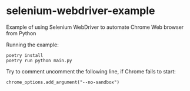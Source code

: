 # selenium-webdriver-example
Example of using Selenium WebDriver to automate Chrome Web browser from Python

Running the example:

```
poetry install
poetry run python main.py
```

Try to comment uncomment the following line, if Chrome fails to start:
```
chrome_options.add_argument("--no-sandbox")
```
